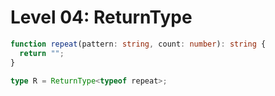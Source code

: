 # Level 04: ReturnType

```typescript
function repeat(pattern: string, count: number): string {
  return "";
}

type R = ReturnType<typeof repeat>;
```
